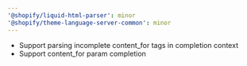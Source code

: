 ```yaml
---
'@shopify/liquid-html-parser': minor
'@shopify/theme-language-server-common': minor
---
```


- Support parsing incomplete content_for tags in completion context
- Support content_for param completion

